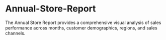 # Annual-Store-Report
The Annual Store Report provides a comprehensive visual analysis of sales performance across months, customer demographics, regions, and sales channels.
